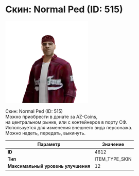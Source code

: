 # Скин: Normal Ped (ID: 515)

![Item Image](../img/4612.webp?raw=true)

Скин: Normal Ped (ID: 515)<br>Можно приобрести в донате за AZ-Coins,<br>на центральном рынке, или с контейнеров в порту СФ.<br>Используется для изменения внешнего вида персонажа. <br>Можно надеть, передать, выкинуть.


| Параметр | Значение |
|----------|----------|
| **ID** | 4612 |
| **Тип** | ITEM_TYPE_SKIN |
| **Максимальный уровень улучшения** | 12 |

